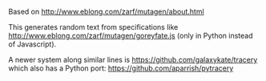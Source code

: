Based on http://www.eblong.com/zarf/mutagen/about.html

This generates random text from specifications like 
http://www.eblong.com/zarf/mutagen/goreyfate.js
(only in Python instead of Javascript).

A newer system along similar lines is
https://github.com/galaxykate/tracery
which also has a Python port:
https://github.com/aparrish/pytracery
